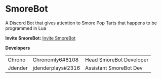<html>
<h1>SmoreBot</h1>

A Discord Bot that gives attention to Smore Pop Tarts that happens to be programmed in Lua

<b>Invite SmoreBot:</b> [Invite SmoreBot](https://discordapp.com/oauth2/authorize?client_id=290228059599142913&scope=bot&permissions=2146958463)

<b>Developers</b>
<table style="width:100%">
    <tr>
        <td>Chrono</td>
        <td>Chronomly6#8108</td>
        <td>Head SmoreBot Developer</td>
    </tr>
    <tr>
    <td>Jdender</td>
    <td>jdenderplays#2316</td>
    <td>Assistant SmoreBot Dev</td>
  </tr>
</table>
</html>
